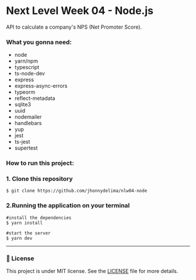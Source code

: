 # Next Level Week 04 - Node.js

API to calculate a company's NPS (Net Promoter Score).

### What you gonna need:
- node
- yarn/npm
- typescript
- ts-node-dev
- express
- express-async-errors
- typeorm
- reflect-metadata
- sqlite3
- uuid
- nodemailer
- handlebars
- yup
- jest
- ts-jest
- supertest


### How to run this project:

### 1. Clone this repository
```
$ git clone https://github.com/jhonnydelima/nlw04-node
```

### 2.Running the application on your terminal
```
#install the dependencies
$ yarn install

#start the server
$ yarn dev
```

---
### 📄 License
This project is under MIT license. See the [LICENSE](https://github.com/jhonnydelima/nlw04-node/blob/main/LICENSE) file for more details.